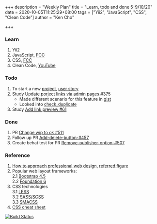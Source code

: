+++
description = "Weekly Plan"
title = "Learn, todo and done 5-9/10/20"
date = 2020-10-05T11:25:29+08:00
tags = ["Yii2", "JavaScript", "CSS", "Clean Code"]
author = "Ken Cho"

+++  
### Learn
1. Yii2
2. JavaScript, [FCC](https://www.freecodecamp.org/learn/)
3. CSS, [FCC](https://www.freecodecamp.org/learn/)
4. Clean Code, [YouTube](https://www.youtube.com/watch?v=7EmboKQH8lM)

### Todo
1. To start a new [project](https://drive.google.com/file/d/1bCUUq86WwNko8u1JImGmj96s3Rqv0Ldj/view?usp=sharing), [user story](https://docs.google.com/document/d/1CopK9e9QclOd91WRN1LREEBefMDb5cWoHiElj3IfKLc/edit#heading=h.2b6t0w755r3s)
2. Study [Update porject links via admin pages #375](https://github.com/gigascience/gigadb-website/issues/375)
    - Made different scenario for this feature in [gist](https://gist.github.com/kencho51/8dfa5d10e43cba34e88a5c1069dfffff)
    - Looked into [check_duplicate](https://gist.github.com/kencho51/f55a1a207d6b670d10f0bde79172585e)
3. Study [Add link preview #61](https://github.com/gigascience/gigadb-website/issues/61)

### Done
1. PR [Change wip to ok #511](https://github.com/gigascience/gigadb-website/pull/511)
2. Follow up PR [Add-delete-button-#457](https://github.com/gigascience/gigadb-website/pull/503)
3. Create behat test for PR [Remove-publisher-option-#507](https://github.com/gigascience/gigadb-website/pull/507)

### Reference
1. [How to approach professional web design](https://www.webstyleguide.com/8-graphic-design.html), [referred figure](https://www.flickr.com/photos/webstyleguide/albums/72157685791437642)
2. Popular web layout frameworks:  
    2.1 [Bootstrap 4.5](https://getbootstrap.com/docs/4.5/getting-started/introduction/)  
    2.2 [Foundation 6](https://get.foundation/)  
3. CSS technologies  
    3.1 [LESS](http://lesscss.org)  
    3.2 [SASS/SCSS](https://sass-lang.com)  
    3.3 [SMACSS](http://smacss.com)  
4. [CSS cheat sheet](https://jvns.ca/blog/2020/08/10/some-more-css-comics/)  


[![Build Status](https://travis-ci.org/kencho51/gigathing.svg?branch=master)](https://travis-ci.org/kencho51/gigathing)


